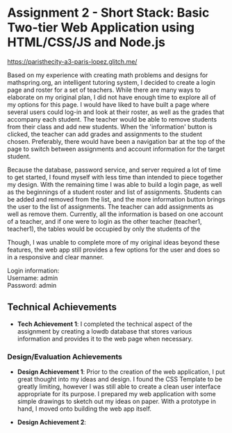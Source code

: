 Assignment 2 - Short Stack: Basic Two-tier Web Application using HTML/CSS/JS and Node.js  
===

https://paristhecity-a3-paris-lopez.glitch.me/

Based on my experience with creating math problems and designs for mathspring.org, an intelligent tutoring system, 
I decided to create a login page and roster for a set of teachers. While there are many ways to elaborate on my 
original plan, I did not have enough time to explore all of my options for this page. I would have liked to have built 
a page where several users could log-in and look at their roster, as well as the grades that accompany each student. 
The teacher would be able to remove students from their class and add new students. When the 'information' button 
is clicked, the teacher can add grades and assignments to the student chosen. Preferably, there would have been
a navigation bar at the top of the page to switch between assignments and account information for the target student.

Because the database, password service, and server required a lot of time to get started, I found myself with less time 
than intended to piece together my design. With the remaining time I was able to build a login page, as well 
as the beginnings of a student roster and list of assignments. Students can be added and removed from the list, 
and the more information button brings the user to the list of assignments. The teacher can add assignments as well 
as remove them. Currently, all the information is based on one account of a teacher, and if one were to login as the other
teacher (teacher1, teacher1), the tables would be occupied by only the students of the 

Though, I was unable to complete more of my original ideas beyond these features, the web app still 
provides a few options for the user and does so in a responsive and clear manner.

Login information: <br>
Username: admin <br>
Password: admin


## Technical Achievements
- **Tech Achievement 1**: I completed the technical aspect of the assignment 
by creating a lowdb database that stores various information and provides it to the web page when necessary.

### Design/Evaluation Achievements
- **Design Achievement 1**: Prior to the creation of the web application, I put great thought into my ideas and design. 
I found the CSS Template to be greatly limiting, however I was still able to create a clean user interface appropriate 
for its purpose. I prepared my web application with some simple drawings to sketch out my ideas on paper. With a 
prototype in hand, I moved onto building the web app itself.

- **Design Achievement 2**: 
